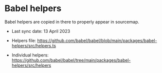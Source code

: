 # Babel helpers

Babel helpers are copied in there to properly appear in sourcemap.

- Last sync date: 13 April 2023

- Helpers file: https://github.com/babel/babel/blob/main/packages/babel-helpers/src/helpers.ts
- Individual helpers: https://github.com/babel/babel/tree/main/packages/babel-helpers/src/helpers
